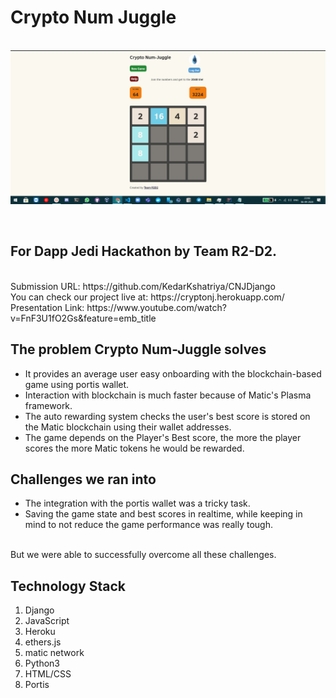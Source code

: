 # Crypto Num Juggle 


<p align="center">
<br>
<img src="images/dash.png" width=900  >
</p>
<br>

## For Dapp Jedi Hackathon by Team R2-D2. 
<br>
Submission URL: https://github.com/KedarKshatriya/CNJDjango
<br>
You can check our project live at: https://cryptonj.herokuapp.com/
<br>
Presentation Link: https://www.youtube.com/watch?v=FnF3U1fO2Gs&feature=emb_title
<br>

## The problem Crypto Num-Juggle solves
* It provides an average user easy onboarding with the blockchain-based game using portis wallet. 
* Interaction with blockchain is much faster because of Matic's Plasma framework.
* The auto rewarding system checks the user's best score is stored on the Matic blockchain using their wallet addresses. 
* The game depends on the Player's  Best score, the more the player scores the more Matic tokens he would be rewarded.


## Challenges we ran into
* The integration with the portis wallet was a tricky task.
* Saving the game state and best scores in realtime, while keeping in mind to not reduce the game performance was really tough.

<br>But we were able to successfully overcome all these challenges.

## Technology Stack 
1. Django
2. JavaScript
3. Heroku
4. ethers.js
5. matic network
6. Python3 
7. HTML/CSS
8. Portis